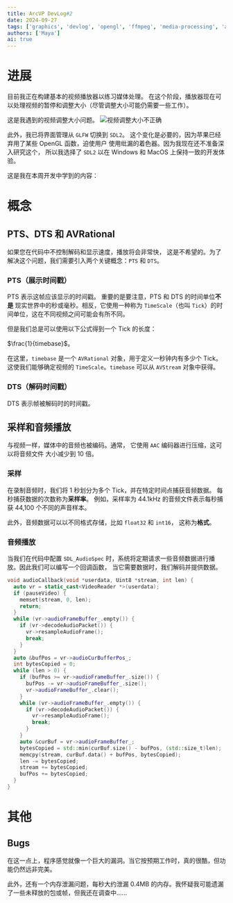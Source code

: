 ```yaml
---
title: ArcVP DevLog#2
date: 2024-09-27
tags: ['graphics', 'devlog', 'opengl', 'ffmpeg', 'media-processing', 'arcvp']
authors: ['Maya']
ai: true
---
```


# 进展

目前我正在构建基本的视频播放器以练习媒体处理。
在这个阶段，播放器现在可以处理视频的暂停和调整大小（尽管调整大小可能仍需要一些工作）。

这是我遇到的视频调整大小问题。
![视频调整大小不正确](/devlog/incorrect-resize.png)

此外，我已将界面管理从 `GLFW` 切换到 `SDL2`。
这个变化是必要的，因为苹果已经弃用了某些 OpenGL 函数，迫使用户
使用纰漏的着色器。因为我现在还不准备深入研究这个，
所以我选择了 `SDL2` 以在 Windows 和 MacOS 上保持一致的开发体验。

这是我在本周开发中学到的内容：

# 概念

## PTS、DTS 和 AVRational

如果您在代码中不控制解码和显示速度，播放将会非常快，
这是不希望的。为了解决这个问题，我们需要引入两个关键概念：`PTS` 和 `DTS`。

### PTS（展示时间戳）

PTS 表示这帧应该显示的时间戳。
重要的是要注意，PTS 和 DTS 的时间单位**不是**
现实世界中的秒或毫秒。相反，它使用一种称为
`TimeScale`（也叫 `Tick`）的时间单位，这在不同视频之间可能会有所不同。

但是我们总是可以使用以下公式得到一个 Tick 的长度：

$\frac{1}{timebase}$。

在这里，`timebase` 是一个 `AVRational` 对象，用于定义一秒钟内有多少个 Tick。
这使我们能够确定视频的 `TimeScale`。`timebase` 可以从 `AVStream` 对象中获得。

### DTS（解码时间戳）

DTS 表示帧被解码时的时间戳。

## 采样和音频播放

与视频一样，媒体中的音频也被编码。通常，
它使用 `AAC` 编码器进行压缩，这可以将音频文件
大小减少到 10 倍。

### 采样

在录制音频时，我们将 1 秒划分为多个 Tick，并在特定时间点捕获音频数据。
每秒捕获数据的次数称为**采样率**。
例如，采样率为 44.1kHz 的音频文件表示每秒捕获 44,100 个不同的声音样本。

此外，音频数据可以以不同格式存储，比如 `float32` 和 `int16`，
这称为**格式**。

### 音频播放

当我们在代码中配置 `SDL_AudioSpec` 时，系统将定期请求一些音频数据进行播放。因此我们可以编写一个回调函数，
当它需要数据时，我们解码并提供数据。

```cpp
void audioCallback(void *userdata, Uint8 *stream, int len) {
  auto vr = static_cast<VideoReader *>(userdata);
  if (pauseVideo) {
    memset(stream, 0, len);
    return;
  }
  while (vr->audioFrameBuffer_.empty()) {
    if (vr->decodeAudioPacket()) {
      vr->resampleAudioFrame();
      break;
    }
  }
  auto &bufPos = vr->audioCurBufferPos_;
  int bytesCopied = 0;
  while (len > 0) {
    if (bufPos >= vr->audioFrameBuffer_.size()) {
      bufPos -= vr->audioFrameBuffer_.size();
      vr->audioFrameBuffer_.clear();
    }
    while (vr->audioFrameBuffer_.empty()) {
      if (vr->decodeAudioPacket()) {
        vr->resampleAudioFrame();
        break;
      }
    }
    auto &curBuf = vr->audioFrameBuffer_;
    bytesCopied = std::min(curBuf.size() - bufPos, (std::size_t)len);
    memcpy(stream, curBuf.data() + bufPos, bytesCopied);
    len -= bytesCopied;
    stream += bytesCopied;
    bufPos += bytesCopied;
  }
}
```

# 其他

## Bugs

在这一点上，程序感觉就像一个巨大的漏洞。当它按预期工作时，真的很酷，但功能仍然远非完美。

此外，还有一个内存泄漏问题，每秒大约泄漏 0.4MB 的内存。我怀疑我可能遗漏了一些未释放的包或帧，但我还在调查中……
